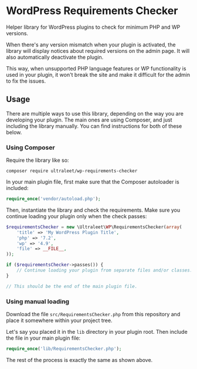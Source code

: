# WordPress Requirements Checker
Helper library for WordPress plugins to check for minimum PHP and WP versions.

When there's any version mismatch when your plugin is activated, the library will display notices about required versions on the admin page. It will also automatically deactivate the plugin.

This way, when unsupported PHP language features or WP functionality is used in your plugin, it won't break the site and make it difficult for the admin to fix the issues.

## Usage
There are multiple ways to use this library, depending on the way you are developing your plugin. The main ones are using Composer, and just including the library manually. You can find instructions for both of these below.

### Using Composer
Require the library like so:

```
composer require ultraleet/wp-requirements-checker
```

In your main plugin file, first make sure that the Composer autoloader is included:

```php
require_once('vendor/autoload.php');
```

Then, instantiate the library and check the requirements. Make sure you continue loading your plugin only when the check passes:

```php
$requirementsChecker = new \Ultraleet\WP\RequirementsChecker(array(
    'title' => 'My WordPress Plugin Title',
    'php' => '7.2',
    'wp' => '4.9',
    'file' => __FILE__,
));

if ($requirementsChecker->passes()) {
    // Continue loading your plugin from separate files and/or classes.
}

// This should be the end of the main plugin file.
```

### Using manual loading
Download the file `src/RequirementsChecker.php` from this repository and place it somewhere within your project tree.

Let's say you placed it in the `lib` directory in your plugin root. Then include the file in your main plugin file:

```php
require_once('lib/RequirementsChecker.php');
```

The rest of the process is exactly the same as shown above.
